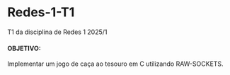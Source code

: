 # Redes-1-T1

T1 da disciplina de Redes 1 2025/1
#### OBJETIVO:
Implementar um jogo de caça ao tesouro em C utilizando RAW-SOCKETS.
